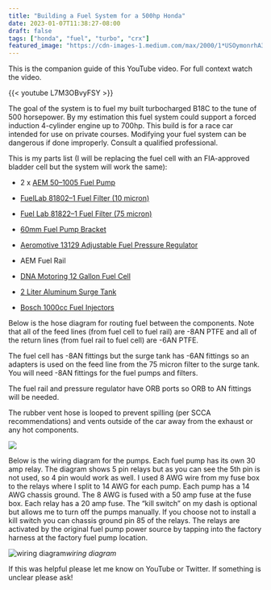 ```yaml
---
title: "Building a Fuel System for a 500hp Honda"
date: 2023-01-07T11:38:27-08:00
draft: false
tags: ["honda", "fuel", "turbo", "crx"]
featured_image: "https://cdn-images-1.medium.com/max/2000/1*USOymonrhA3bMIfTS9tpdw.jpeg"
---
```


This is the companion guide of this YouTube video. For full context watch the video.

{{< youtube L7M3OBvyFSY >}}

The goal of the system is to fuel my built turbocharged B18C to the tune of 500 horsepower. By my estimation this fuel system could support a forced induction 4-cylinder engine up to 700hp. This build is for a race car intended for use on private courses. Modifying your fuel system can be dangerous if done improperly. Consult a qualified professional.

This is my parts list (I will be replacing the fuel cell with an FIA-approved bladder cell but the system will work the same):

* 2 x [AEM 50–1005 Fuel Pump](https://ae-race.com/collections/sensors/products/aem-400lph-high-flow-in-line-fuel-pump)

* [FuelLab 81802–1 Fuel Filter (10 micron)](https://amzn.to/3GA4CZy)

* [Fuel Lab 81822–1 Fuel Filter (75 micron)](https://www.jegs.com/i/Fuelab/083/81822-1/10002/-1)

* [60mm Fuel Pump Bracket](https://amzn.to/3tPC7zu)

* [Aeromotive 13129 Adjustable Fuel Pressure Regulator](https://amzn.to/3TSF78R)

* AEM Fuel Rail

* [DNA Motoring 12 Gallon Fuel Cell](https://www.ebay.com/itm/391456232507)

* [2 Liter Aluminum Surge Tank](https://www.ebay.com/itm/203629953089?mkcid=16&mkevt=1&mkrid=711-127632-2357-0&ssspo=bgsqziw-q_s&sssrc=2047675&ssuid=koqiizByQyG&widget_ver=artemis&media=COPY)

* [Bosch 1000cc Fuel Injectors](https://ae-race.com/products/link-bosch-ev14-1000c-injector)

Below is the hose diagram for routing fuel between the components. Note that all of the feed lines (from fuel cell to fuel rail) are -8AN PTFE and all of the return lines (from fuel rail to fuel cell) are -6AN PTFE.

The fuel cell has -8AN fittings but the surge tank has -6AN fittings so an adapters is used on the feed line from the 75 micron filter to the surge tank. You will need -8AN fittings for the fuel pumps and filters.

The fuel rail and pressure regulator have ORB ports so ORB to AN fittings will be needed.

The rubber vent hose is looped to prevent spilling (per SCCA recommendations) and vents outside of the car away from the exhaust or any hot components.

![](https://cdn-images-1.medium.com/max/2000/1*USOymonrhA3bMIfTS9tpdw.jpeg)

Below is the wiring diagram for the pumps. Each fuel pump has its own 30 amp relay. The diagram shows 5 pin relays but as you can see the 5th pin is not used, so 4 pin would work as well. I used 8 AWG wire from my fuse box to the relays where I split to 14 AWG for each pump. Each pump has a 14 AWG chassis ground. The 8 AWG is fused with a 50 amp fuse at the fuse box. Each relay has a 20 amp fuse. The “kill switch” on my dash is optional but allows me to turn off the pumps manually. If you choose not to install a kill switch you can chassis ground pin 85 of the relays. The relays are activated by the original fuel pump power source by tapping into the factory harness at the factory fuel pump location.

![wiring diagram](https://cdn-images-1.medium.com/max/2144/1*Wrq6yTfBQiTly7q52fSnqQ.png)*wiring diagram*

If this was helpful please let me know on YouTube or Twitter. If something is unclear please ask!
